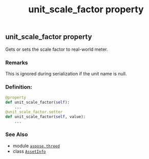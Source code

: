 ﻿---
title: unit_scale_factor property
second_title: Aspose.3D for Python via .NET API References
description: 
type: docs
weight: 240
url: /python-net/aspose.threed/assetinfo/unit_scale_factor/
is_root: false
---

## unit_scale_factor property


Gets or sets the scale factor to real-world meter.

### Remarks 


This is ignored during serialization if the unit name is null.
### Definition:
```python
@property
def unit_scale_factor(self):
    ...
@unit_scale_factor.setter
def unit_scale_factor(self, value):
    ...
```

### See Also
* module [`aspose.threed`](../../)
* class [`AssetInfo`](/3d/python-net/aspose.threed/assetinfo)
